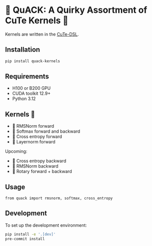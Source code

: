# 🦆 QuACK: A Quirky Assortment of CuTe Kernels 🦆

Kernels are written in the [CuTe-DSL](https://docs.nvidia.com/cutlass/media/docs/pythonDSL/cute_dsl_general/dsl_introduction.html).

## Installation

``` bash
pip install quack-kernels
```

## Requirements

- H100 or B200 GPU
- CUDA toolkit 12.9+
- Python 3.12

## Kernels 🐥

- 🦆 RMSNorm forward
- 🦆 Softmax forward and backward
- 🦆 Cross entropy forward
- 🦆 Layernorm forward

Upcoming:
- 🦆 Cross entropy backward
- 🦆 RMSNorm backward
- 🦆 Rotary forward + backward

## Usage

```
from quack import rmsnorm, softmax, cross_entropy
```

## Development

To set up the development environment:

```bash
pip install -e '.[dev]'
pre-commit install
```
